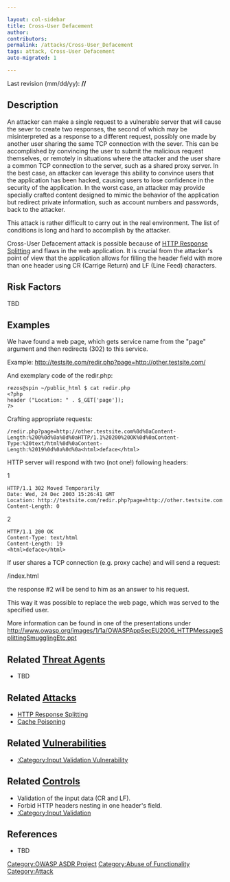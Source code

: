 ```yaml
---

layout: col-sidebar
title: Cross-User Defacement
author: 
contributors: 
permalink: /attacks/Cross-User_Defacement
tags: attack, Cross-User Defacement
auto-migrated: 1

---
```




Last revision (mm/dd/yy): **//**

## Description

An attacker can make a single request to a vulnerable server that will
cause the sever to create two responses, the second of which may be
misinterpreted as a response to a different request, possibly one made
by another user sharing the same TCP connection with the sever. This can
be accomplished by convincing the user to submit the malicious request
themselves, or remotely in situations where the attacker and the user
share a common TCP connection to the server, such as a shared proxy
server. In the best case, an attacker can leverage this ability to
convince users that the application has been hacked, causing users to
lose confidence in the security of the application. In the worst case,
an attacker may provide specially crafted content designed to mimic the
behavior of the application but redirect private information, such as
account numbers and passwords, back to the attacker.

This attack is rather difficult to carry out in the real environment.
The list of conditions is long and hard to accomplish by the attacker.

Cross-User Defacement attack is possible because of [HTTP Response
Splitting](HTTP_Response_Splitting "wikilink") and flaws in the web
application. It is crucial from the attacker's point of view that the
application allows for filling the header field with more than one
header using CR (Carrige Return) and LF (Line Feed) characters.

## Risk Factors

TBD

## Examples

We have found a web page, which gets service name from the "page"
argument and then redirects (302) to this service.

Example: <http://testsite.com/redir.php?page=http://other.testsite.com/>

And exemplary code of the redir.php:

    rezos@spin ~/public_html $ cat redir.php
    <?php
    header ("Location: " . $_GET['page']);
    ?>

Crafting appropriate requests:

    /redir.php?page=http://other.testsite.com%0d%0aContent-
    Length:%200%0d%0a%0d%0aHTTP/1.1%20200%20OK%0d%0aContent-
    Type:%20text/html%0d%0aContent-
    Length:%2019%0d%0a%0d%0a<html>deface</html>

HTTP server will respond with two (not one\!) following headers:

1

    HTTP/1.1 302 Moved Temporarily
    Date: Wed, 24 Dec 2003 15:26:41 GMT
    Location: http://testsite.com/redir.php?page=http://other.testsite.com
    Content-Length: 0

2

    HTTP/1.1 200 OK
    Content-Type: text/html
    Content-Length: 19
    <html>deface</html>

If user shares a TCP connection (e.g. proxy cache) and will send a
request:

/index.html

the response \#2 will be send to him as an answer to his request.

This way it was possible to replace the web page, which was served to
the specified user.

More information can be found in one of the presentations under
<http://www.owasp.org/images/1/1a/OWASPAppSecEU2006_HTTPMessageSplittingSmugglingEtc.ppt>

## Related [Threat Agents](Threat_Agents "wikilink")

  - TBD

## Related [Attacks](Attacks "wikilink")

  - [HTTP Response Splitting](HTTP_Response_Splitting "wikilink")
  - [Cache Poisoning](Cache_Poisoning "wikilink")

## Related [Vulnerabilities](Vulnerabilities "wikilink")

  - [:Category:Input Validation
    Vulnerability](:Category:Input_Validation_Vulnerability "wikilink")

## Related [Controls](Controls "wikilink")

  - Validation of the input data (CR and LF).
  - Forbid HTTP headers nesting in one header's field.
  - [:Category:Input Validation](:Category:Input_Validation "wikilink")

## References

  - TBD

[Category:OWASP ASDR Project](Category:OWASP_ASDR_Project "wikilink")
[Category:Abuse of
Functionality](Category:Abuse_of_Functionality "wikilink")
[Category:Attack](Category:Attack "wikilink")